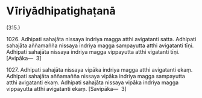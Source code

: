 # Vīriyādhipatighaṭanā

(315.)

1026\. Adhipati sahajāta nissaya indriya magga atthi avigatanti satta. Adhipati sahajāta aññamañña nissaya indriya magga sampayutta atthi avigatanti tīṇi. Adhipati sahajāta nissaya indriya magga vippayutta atthi vigatanti tīṇi. [Avipāka—  3]

1027\. Adhipati sahajāta nissaya vipāka indriya magga atthi avigatanti ekaṃ. Adhipati sahajāta aññamañña nissaya vipāka indriya magga sampayutta atthi avigatanti ekaṃ. Adhipati sahajāta nissaya vipāka indriya magga vippayutta atthi avigatanti ekaṃ. [Savipāka—  3]
